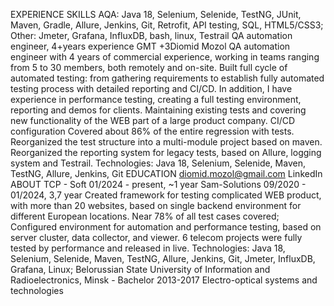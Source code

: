 EXPERIENCE
SKILLS
AQA: Java 18, Selenium, Selenide, TestNG, JUnit, Maven, Gradle, Allure, Jenkins, Git, Retrofit, API testing, SQL,
HTML5/CSS3;
Other: Jmeter, Grafana, InfluxDB, bash, linux, Testrail
QA automation engineer, 4+years experience
GMT +3Diomid Mozol
QA automation engineer with 4 years of commercial experience, working in teams ranging from 5 to 30
members, both remotely and on-site. Built full cycle of automated testing: from gathering requirements to
establish fully automated testing process with detailed reporting and CI/CD.
In addition, I have experience in performance testing, creating a full testing environment, reporting and
demos for clients.
Maintaining existing tests and covering new functionality of the WEB part of a large product company. CI/CD
configuration
Covered about 86% of the entire regression with tests.
Reorganized the test structure into a multi-module project based on maven.
Reorganized the reporting system for legacy tests, based on Allure, logging system and Testrail.
Technologies: Java 18, Selenium, Selenide, Maven, TestNG, Allure, Jenkins, Git
EDUCATION
diomid.mozol@gmail.com LinkedIn
ABOUT
TCP - Soft 01/2024 - present, ~1 year
Sam-Solutions 09/2020 - 01/2024, 3,7 year
Created framework for testing complicated WEB product, with more than 20 websites, based on single
backend environment for different European locations.
Near 78% of all test cases covered;
Configured environment for automation and performance testing, based on server cluster, data collector,
and viewer.
6 telecom projects were fully tested by performance and released in live.
Technologies: Java 18, Selenium, Selenide, Maven, TestNG, Allure, Jenkins, Git, Jmeter, InfluxDB, Grafana, Linux;
Belorussian State University of Information and Radioelectronics, Minsk - Bachelor 2013-2017
Electro-optical systems and technologies
